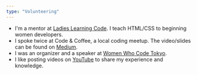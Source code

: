 ```yaml
---
type: "Volunteering"
---
```


* I'm a mentor at <a href="http://ladieslearningcode.com/" target="_blank">Ladies Learning Code</a>. I teach HTML/CSS to beginning women developers.
* I spoke twice at Code & Coffee, a local coding meetup. The video/slides can be found on <a href="https://medium.com/@ellekasai" target="_blank">Medium</a>.
* I was an organizer and a speaker at <a href="https://www.youtube.com/watch?v=J_vGbXDAvmQ" target="_blank">Women Who Code Tokyo</a>.
* I like posting videos on <a href="https://www.youtube.com/channel/UCedPJBdXlrsJMAvV1TEwMFQ" target="_blank">YouTube</a> to share my experience and knowledge.
